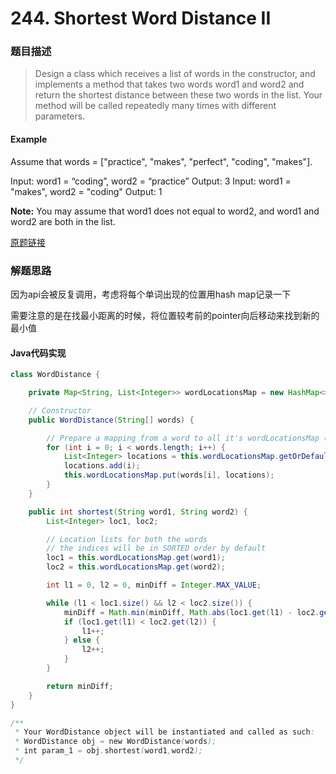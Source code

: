 # 244. Shortest Word Distance II

### 题目描述

> Design a class which receives a list of words in the constructor, and implements a method that takes two words word1 and word2 and return the shortest distance between these two words in the list. Your method will be called repeatedly many times with different parameters. 


#### Example

Assume that words = ["practice", "makes", "perfect", "coding", "makes"].

Input: word1 = “coding”, word2 = “practice”
Output: 3
Input: word1 = "makes", word2 = "coding"
Output: 1

**Note:**
You may assume that word1 does not equal to word2, and word1 and word2 are both in the list.

[原题链接](https://leetcode.com/problems/shortest-word-distance-ii/)

### 解题思路

因为api会被反复调用，考虑将每个单词出现的位置用hash map记录一下

需要注意的是在找最小距离的时候，将位置较考前的pointer向后移动来找到新的最小值


#### Java代码实现

```java
class WordDistance {

    private Map<String, List<Integer>> wordLocationsMap = new HashMap<>();

    // Constructor
    public WordDistance(String[] words) {

        // Prepare a mapping from a word to all it's wordLocationsMap (indices).
        for (int i = 0; i < words.length; i++) {
            List<Integer> locations = this.wordLocationsMap.getOrDefault(words[i], new ArrayList<Integer>());
            locations.add(i);
            this.wordLocationsMap.put(words[i], locations);
        }
    }

    public int shortest(String word1, String word2) {
        List<Integer> loc1, loc2;

        // Location lists for both the words
        // the indices will be in SORTED order by default
        loc1 = this.wordLocationsMap.get(word1);
        loc2 = this.wordLocationsMap.get(word2);

        int l1 = 0, l2 = 0, minDiff = Integer.MAX_VALUE;

        while (l1 < loc1.size() && l2 < loc2.size()) {
            minDiff = Math.min(minDiff, Math.abs(loc1.get(l1) - loc2.get(l2)));
            if (loc1.get(l1) < loc2.get(l2)) {
                l1++;
            } else {
                l2++;
            }
        }

        return minDiff;
    }
}

/**
 * Your WordDistance object will be instantiated and called as such:
 * WordDistance obj = new WordDistance(words);
 * int param_1 = obj.shortest(word1,word2);
 */
```